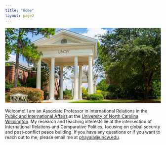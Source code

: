 ```yaml
---
title: "Home"
layout: page2
---
```

![alt text](./files/UNCWEntrance2.jpg)

Welcome! I am an Associate Professor in International Relations in the [Public and International Affairs](//https://uncw.edu/pia/) at the [University of North Carolina Wilmington](https://www.uncw.edu/). My research and teaching interests lie at the intersection of International Relations and Comparative Politics, focusing on global security and post-conflict peace building. If you have any questions or if you want to reach out to me, please email me at phayala@uncw.edu.



<!-- Google tag (gtag.js) -->
<script async src="https://www.googletagmanager.com/gtag/js?id=G-44VMWXWKWE"></script>
<script>
  window.dataLayer = window.dataLayer || [];
  function gtag(){dataLayer.push(arguments);}
  gtag('js', new Date());

  gtag('config', 'G-44VMWXWKWE');
</script>
